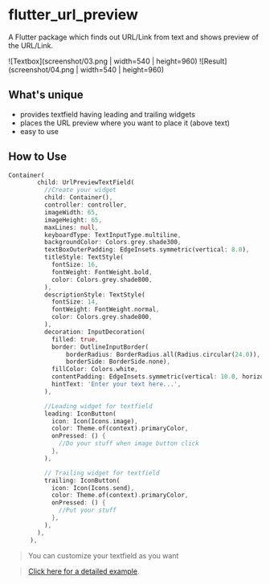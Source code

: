 # flutter_url_preview

A Flutter package which finds out URL/Link from text and shows preview of the URL/Link.

![Textbox](screenshot/03.png | width=540 | height=960)
![Result](screenshot/04.png | width=540 | height=960)

## What's unique

- provides textfield having leading and trailing widgets
- places the URL preview where you want to place it (above text)
- easy to use

## How to Use

```dart
Container(
        child: UrlPreviewTextField(
          //Create your widget
          child: Container(),
          controller: controller,
          imageWidth: 65,
          imageHeight: 65,
          maxLines: null,
          keyboardType: TextInputType.multiline,
          backgroundColor: Colors.grey.shade300,
          textBoxOuterPadding: EdgeInsets.symmetric(vertical: 8.0),
          titleStyle: TextStyle(
            fontSize: 16,
            fontWeight: FontWeight.bold,
            color: Colors.grey.shade800,
          ),
          descriptionStyle: TextStyle(
            fontSize: 14,
            fontWeight: FontWeight.normal,
            color: Colors.grey.shade800,
          ),
          decoration: InputDecoration(
            filled: true,
            border: OutlineInputBorder(
                borderRadius: BorderRadius.all(Radius.circular(24.0)),
                borderSide: BorderSide.none),
            fillColor: Colors.white,
            contentPadding: EdgeInsets.symmetric(vertical: 10.0, horizontal: 16.0),
            hintText: 'Enter your text here...',
          ),

          //Leading widget for textfield
          leading: IconButton(
            icon: Icon(Icons.image),
            color: Theme.of(context).primaryColor,
            onPressed: () {
              //Do your stuff when image button click
            },
          ),

          // Trailing widget for textfield
          trailing: IconButton(
            icon: Icon(Icons.send),
            color: Theme.of(context).primaryColor,
            onPressed: () {
              //Put your stuff
            },
          ),
        ),
      ),
```

> You can customize your textfield as you want

> [Click here for a detailed example](example/lib/main.dart).




